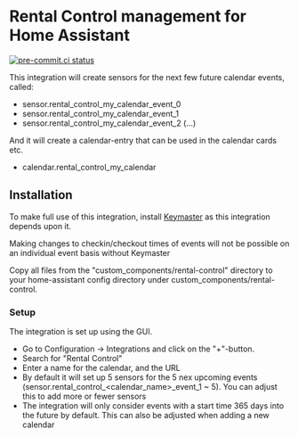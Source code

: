 # Rental Control management for Home Assistant

[![pre-commit.ci status](https://results.pre-commit.ci/badge/github/tykeal/homeassistant-rental-control/main.svg)](https://results.pre-commit.ci/latest/github/tykeal/homeassistant-rental-control/main)

This integration will create sensors for the next few future calendar events,
called:

-   sensor.rental_control_my_calendar_event_0
-   sensor.rental_control_my_calendar_event_1
-   sensor.rental_control_my_calendar_event_2
    (...)

And it will create a calendar-entry that can be used in the calendar cards etc.

-   calendar.rental_control_my_calendar

## Installation

To make full use of this integration, install
[Keymaster](https://github.com/FutureTense/keymaster) as this integration
depends upon it.

Making changes to checkin/checkout times of events will not be possible on an
individual event basis without Keymaster

Copy all files from the "custom_components/rental-control" directory to your
home-assistant config directory under custom_components/rental-control.

### Setup

The integration is set up using the GUI.

-   Go to Configuration -> Integrations and click on the "+"-button.
-   Search for "Rental Control"
-   Enter a name for the calendar, and the URL
-   By default it will set up 5 sensors for the 5 nex upcoming events
    (sensor.rental_control\_<calendar_name>\_event_1 ~ 5). You can adjust this
    to add more or fewer sensors
-   The integration will only consider events with a start time 365 days into
    the future by default. This can also be adjusted when adding a new calendar
